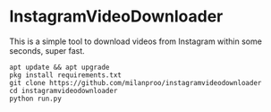 # InstagramVideoDownloader
This is a simple tool to download videos from Instagram within some seconds, super fast.

````
apt update && apt upgrade
pkg install requirements.txt
git clone https://github.com/milanproo/instagramvideodownloader
cd instagramvideodownloader
python run.py

````
